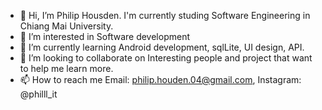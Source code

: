 - 👋 Hi, I’m Philip Housden. I'm currently studing Software Engineering in Chiang Mai University.
- 👀 I’m interested in Software development
- 🌱 I’m currently learning Android development, sqlLite, UI design, API.
- 💞️ I’m looking to collaborate on Interesting people and project that want to help me learn more.
- 📫 How to reach me Email: philip.houden.04@gmail.com,  Instagram: @philll_it

<!---
PHousden/PHousden is a ✨ special ✨ repository because its `README.md` (this file) appears on your GitHub profile.
You can click the Preview link to take a look at your changes.
--->
